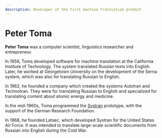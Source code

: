 ```yaml
---
description: Developer of the first machine translation product
---
```

# Peter Toma
**Peter Toma** was a computer scientist, linguistics researcher and entrepreneur.

In 1956, Toma developed software for machine translation at the California Institute of Technology. 
The system translated Russian texts into English. Later, he worked at Georgetown University on the 
development of the Serna system, which was also for translating Russian to English. 

In 1962, he founded a company which created the systems Autotran and Technotran. 
They were for translating Russian to English and specialized for translating content about atomic energy and medicine.  

In the mid-1960s, Toma programmed the [Systran](/business/companies.md#systran) prototype, with the support of the German Research Foundation. 

In 1968, he founded Latsec, which developed Systran for the United States Air Force.
It was intended to translate large-scale scientific documents from Russian into English during the Cold War. 
